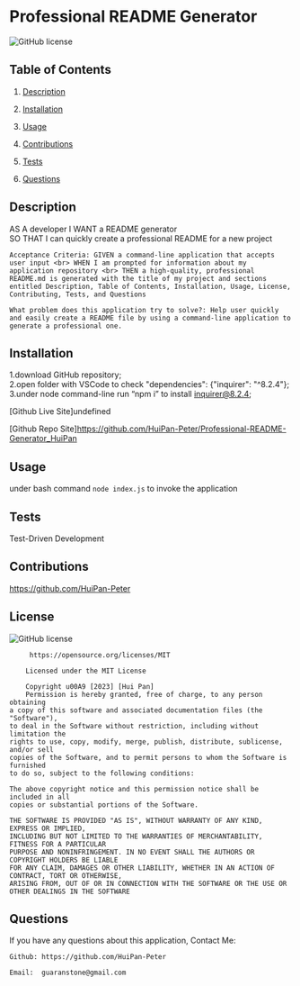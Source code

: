 # Professional README Generator

![GitHub license](https://img.shields.io/badge/license-MIT-blue.svg)
 ## Table of Contents
1. [Description](#userStory)

2. [Installation](#installation)

3. [Usage](#usage)

4. [Contributions](#contributions)

5. [Tests](#tests)

6. [Questions](#questions)

## Description
 AS A developer  I WANT a README generator <br> SO THAT I can quickly create a professional README for a new project
 
    Acceptance Criteria: GIVEN a command-line application that accepts user input <br> WHEN I am prompted for information about my application repository <br> THEN a high-quality, professional README.md is generated with the title of my project and sections entitled Description, Table of Contents, Installation, Usage, License, Contributing, Tests, and Questions

    What problem does this application try to solve?: Help user quickly and easily create a README file by using a command-line application to generate a professional one.
 
 ## Installation
1.download GitHub repository; <br>2.open folder with VSCode to check "dependencies": {"inquirer": "^8.2.4"}; <br>3.under node command-line run “npm i” to install inquirer@8.2.4;

 [Github Live Site]undefined

 [Github Repo Site]https://github.com/HuiPan-Peter/Professional-README-Generator_HuiPan

 ## Usage
 under bash command ``` node index.js ``` to invoke the application

 ## Tests
 Test-Driven Development
 ## Contributions
 https://github.com/HuiPan-Peter

 ## License
 ![GitHub license](https://img.shields.io/badge/license-MIT-blue.svg)

         https://opensource.org/licenses/MIT

        Licensed under the MIT License

        Copyright u00A9 [2023] [Hui Pan]
        Permission is hereby granted, free of charge, to any person obtaining 
    a copy of this software and associated documentation files (the "Software"), 
    to deal in the Software without restriction, including without limitation the 
    rights to use, copy, modify, merge, publish, distribute, sublicense, and/or sell 
    copies of the Software, and to permit persons to whom the Software is furnished 
    to do so, subject to the following conditions:
        
    The above copyright notice and this permission notice shall be included in all 
    copies or substantial portions of the Software.
        
    THE SOFTWARE IS PROVIDED "AS IS", WITHOUT WARRANTY OF ANY KIND, EXPRESS OR IMPLIED, 
    INCLUDING BUT NOT LIMITED TO THE WARRANTIES OF MERCHANTABILITY, FITNESS FOR A PARTICULAR 
    PURPOSE AND NONINFRINGEMENT. IN NO EVENT SHALL THE AUTHORS OR COPYRIGHT HOLDERS BE LIABLE 
    FOR ANY CLAIM, DAMAGES OR OTHER LIABILITY, WHETHER IN AN ACTION OF CONTRACT, TORT OR OTHERWISE, 
    ARISING FROM, OUT OF OR IN CONNECTION WITH THE SOFTWARE OR THE USE OR OTHER DEALINGS IN THE SOFTWARE

 ## Questions
 If you have any questions about this application, Contact Me:

    Github: https://github.com/HuiPan-Peter

    Email:  guaranstone@gmail.com